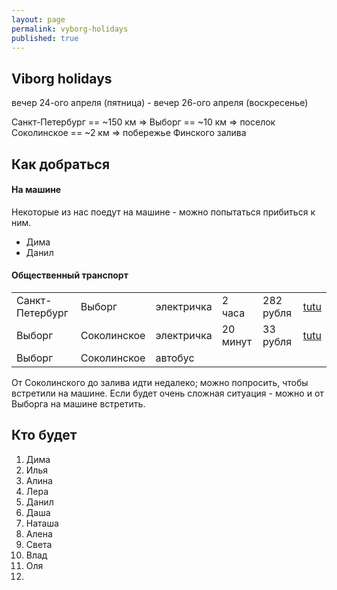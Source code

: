 ```yaml
---
layout: page
permalink: vyborg-holidays
published: true
---
```


## Viborg holidays

вечер 24-ого апреля (пятница) - вечер 26-ого апреля (воскресенье)

Санкт-Петербург == ~150 км => Выборг == ~10 км => поселок Соколинское == ~2 км => побережье Финского залива

## Как добраться
#### На машине
Некоторые из нас поедут на машине - можно попытаться прибиться к ним.
 - Дима
 - Данил
    
#### Общественный транспорт  

| | | | | | |
|---|---|---|---|---|---|
| Санкт-Петербург | Выборг | электричка | 2 часа | 282 рубля | [tutu](http://www.tutu.ru/spb/rasp.php?st1=20600&st2=42905) |
| Выборг | Соколинское | электричка | 20 минут | 33 рубля | [tutu](http://www.tutu.ru/spb/rasp.php?st1=42905&st2=45905) |
| Выборг | Соколинское | автобус | | | |

От Соколинского до залива идти недалеко; можно попросить, чтобы встретили на машине.
Если будет очень сложная ситуация - можно и от Выборга на машине встретить.

## Кто будет
 1. Дима
 2. Илья
 3. Алина
 4. Лера
 5. Данил
 6. Даша
 7. Наташа
 8. Алена
 9. Света
 10. Влад
 11. Оля
 12.

